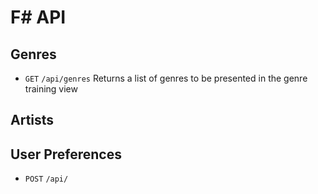 # F# API

## Genres

* ```GET``` ```/api/genres```
  Returns a list of genres to be presented in the genre training view

## Artists

## User Preferences

* ```POST``` ```/api/```

